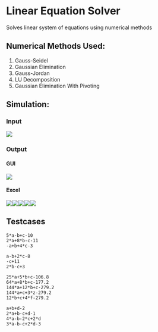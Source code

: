 # Linear Equation Solver

Solves linear system of equations using numerical methods

## Numerical Methods Used:

1. Gauss-Seidel
2. Gaussian Elimination
3. Gauss-Jordan
4. LU Decomposition
5. Gaussian Elimination With Pivoting

## Simulation:

### Input

![](./readme-assets/gui/input.gif)

### Output

#### GUI

![](./readme-assets/gui/output.gif)

#### Excel

![](./readme-assets/excel/gauss_seidel.jpeg)![](./readme-assets/excel/gauss_elimination.jpeg)![](./readme-assets/excel/gauss_jordan.jpeg)![](./readme-assets/excel/lu_decomposition.jpeg)![](./readme-assets/excel/gauss_elimination_pivoting.jpeg)


## Testcases 
```
5*a-b+c-10
2*a+8*b-c-11	
-a+b+4*c-3
```


```
a-b+2*c-8
-c+11
2*b-c+3
```
			

```
25*a+5*b+c-106.8
64*a+8*b+c-177.2
144*a+12*b+c-279.2
144*a+c+3*z-279.2
12*b+c+4*f-279.2
```


```
a+b+d-2
2*a+b-c+d-1
4*a-b-2*c+2*d
3*a-b-c+2*d-3
```

